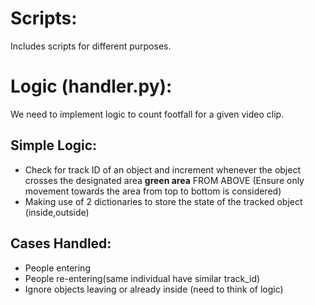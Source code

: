 # Scripts:
Includes scripts for different purposes.

# Logic (handler.py):
We need to implement logic to count footfall for a given video clip.

## Simple Logic:
- Check for track ID of an object and increment whenever the object crosses the designated area **green area** FROM ABOVE (Ensure only movement towards the area from top to bottom is considered)
- Making use of 2 dictionaries to store the state of the tracked object (inside,outside)

## Cases Handled:
- People entering
- People re-entering(same individual have similar track_id)
- Ignore objects leaving or already inside (need to think of logic)
